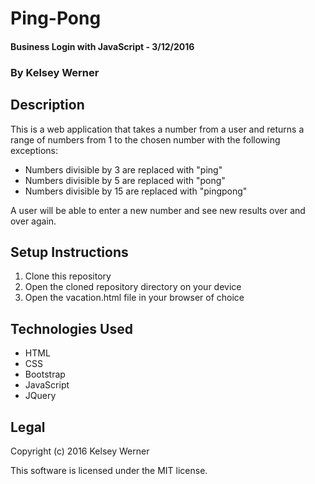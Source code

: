# Ping-Pong
#### Business Login with JavaScript - 3/12/2016
### By Kelsey Werner

## Description
This is a web application that takes a number from a user and returns a range of numbers from 1 to the chosen number with the following exceptions:

* Numbers divisible by 3 are replaced with "ping"
* Numbers divisible by 5 are replaced with "pong"
* Numbers divisible by 15 are replaced with "pingpong"

A user will be able to enter a new number and see new results over and over again.

## Setup Instructions
1. Clone this repository
2. Open the cloned repository directory on your device
3. Open the vacation.html file in your browser of choice

## Technologies Used
* HTML
* CSS
* Bootstrap
* JavaScript
* JQuery

## Legal
Copyright (c) 2016 Kelsey Werner

This software is licensed under the MIT license.
